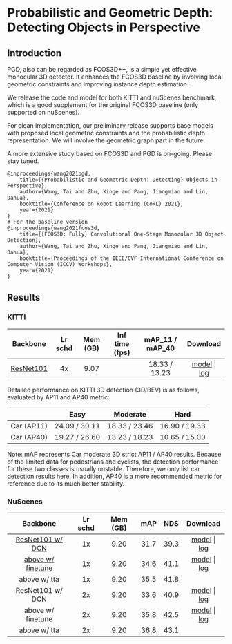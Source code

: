 # Probabilistic and Geometric Depth: Detecting Objects in Perspective

## Introduction

<!-- [ALGORITHM] -->

PGD, also can be regarded as FCOS3D++, is a simple yet effective monocular 3D detector. It enhances the FCOS3D baseline by involving local geometric constraints and improving instance depth estimation.

We release the code and model for both KITTI and nuScenes benchmark, which is a good supplement for the original FCOS3D baseline (only supported on nuScenes).

For clean implementation, our preliminary release supports base models with proposed local geometric constraints and the probabilistic depth representation. We will involve the geometric graph part in the future.

A more extensive study based on FCOS3D and PGD is on-going. Please stay tuned.

```
@inproceedings{wang2021pgd,
    title={{Probabilistic and Geometric Depth: Detecting} Objects in Perspective},
    author={Wang, Tai and Zhu, Xinge and Pang, Jiangmiao and Lin, Dahua},
    booktitle={Conference on Robot Learning (CoRL) 2021},
    year={2021}
}
# For the baseline version
@inproceedings{wang2021fcos3d,
    title={{FCOS3D: Fully} Convolutional One-Stage Monocular 3D Object Detection},
    author={Wang, Tai and Zhu, Xinge and Pang, Jiangmiao and Lin, Dahua},
    booktitle={Proceedings of the IEEE/CVF International Conference on Computer Vision (ICCV) Workshops},
    year={2021}
}
```

## Results

### KITTI

|  Backbone   | Lr schd | Mem (GB) | Inf time (fps) | mAP_11 / mAP_40 | Download |
| :---------: | :-----: | :------: | :------------: | :----: | :------: |
|[ResNet101](./pgd_r101_caffe_fpn_gn-head_3x4_4x_kitti-mono3d.py)|4x|9.07||18.33 / 13.23|[model](https://download.openmmlab.com/mmdetection3d/v1.0.0_models/pgd/pgd_r101_caffe_fpn_gn-head_3x4_4x_kitti-mono3d/pgd_r101_caffe_fpn_gn-head_3x4_4x_kitti-mono3d_20211022_102608-8a97533b.pth) &#124; [log](https://download.openmmlab.com/mmdetection3d/v1.0.0_models/pgd/pgd_r101_caffe_fpn_gn-head_3x4_4x_kitti-mono3d/pgd_r101_caffe_fpn_gn-head_3x4_4x_kitti-mono3d_20211022_102608.log.json)|

Detailed performance on KITTI 3D detection (3D/BEV) is as follows, evaluated by AP11 and AP40 metric:

|             |     Easy      |    Moderate    |     Hard      |
|-------------|:-------------:|:--------------:|:-------------:|
| Car (AP11)  | 24.09 / 30.11 | 18.33 / 23.46  | 16.90 / 19.33 |
| Car (AP40)  | 19.27 / 26.60 | 13.23 / 18.23  | 10.65 / 15.00 |

Note: mAP represents Car moderate 3D strict AP11 / AP40 results. Because of the limited data for pedestrians and cyclists, the detection performance for these two classes is usually unstable. Therefore, we only list car detection results here. In addition, AP40 is a more recommended metric for reference due to its much better stability.

### NuScenes

|  Backbone   | Lr schd | Mem (GB) | mAP | NDS | Download |
| :---------: | :-----: | :------: | :----: |:----: | :------: |
|[ResNet101 w/ DCN](./pgd_r101_caffe_fpn_gn-head_2x16_1x_nus-mono3d.py)|1x|9.20|31.7|39.3|[model](https://download.openmmlab.com/mmdetection3d/v1.0.0_models/pgd/pgd_r101_caffe_fpn_gn-head_2x16_1x_nus-mono3d/pgd_r101_caffe_fpn_gn-head_2x16_1x_nus-mono3d_20211116_195350-f4b5eec2.pth) &#124; [log](https://download.openmmlab.com/mmdetection3d/v1.0.0_models/pgd/pgd_r101_caffe_fpn_gn-head_2x16_1x_nus-mono3d/pgd_r101_caffe_fpn_gn-head_2x16_1x_nus-mono3d_20211116_195350.log.json)|
|[above w/ finetune](./pgd_r101_caffe_fpn_gn-head_2x16_1x_nus-mono3d_finetune.py)|1x|9.20|34.6|41.1|[model](https://download.openmmlab.com/mmdetection3d/v1.0.0_models/pgd/pgd_r101_caffe_fpn_gn-head_2x16_1x_nus-mono3d_finetune/pgd_r101_caffe_fpn_gn-head_2x16_1x_nus-mono3d_finetune_20211118_093245-fd419681.pth) &#124; [log](https://download.openmmlab.com/mmdetection3d/v1.0.0_models/pgd/pgd_r101_caffe_fpn_gn-head_2x16_1x_nus-mono3d_finetune/pgd_r101_caffe_fpn_gn-head_2x16_1x_nus-mono3d_finetune_20211118_093245.log.json)|
|above w/ tta|1x|9.20|35.5|41.8||
|ResNet101 w/ DCN|2x|9.20|33.6|40.9|[model](https://download.openmmlab.com/mmdetection3d/v1.0.0_models/pgd/pgd_r101_caffe_fpn_gn-head_2x16_2x_nus-mono3d/pgd_r101_caffe_fpn_gn-head_2x16_2x_nus-mono3d_20211112_125314-cb677266.pth) &#124; [log](https://download.openmmlab.com/mmdetection3d/v1.0.0_models/pgd/pgd_r101_caffe_fpn_gn-head_2x16_2x_nus-mono3d/pgd_r101_caffe_fpn_gn-head_2x16_2x_nus-mono3d_20211112_125314.log.json)|
|above w/ finetune|2x|9.20|35.8|42.5|[model](https://download.openmmlab.com/mmdetection3d/v1.0.0_models/pgd/pgd_r101_caffe_fpn_gn-head_2x16_2x_nus-mono3d_finetune/pgd_r101_caffe_fpn_gn-head_2x16_2x_nus-mono3d_finetune_20211114_162135-5ec7c1cd.pth) &#124; [log](https://download.openmmlab.com/mmdetection3d/v1.0.0_models/pgd/pgd_r101_caffe_fpn_gn-head_2x16_2x_nus-mono3d_finetune/pgd_r101_caffe_fpn_gn-head_2x16_2x_nus-mono3d_finetune_20211114_162135.log.json)|
|above w/ tta|2x|9.20|36.8|43.1||
